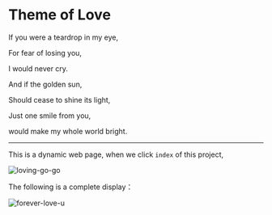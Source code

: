 # Theme of Love


If you were a teardrop in my eye, 

For fear of losing you,

I would never cry. 

And if the golden sun,

Should cease to shine its light, 

Just one smile from you, 

would make my whole world bright.

----------

This is a dynamic web page, when we click `index` of this project,

![loving-go-go](https://github.com/guobinhit/theme-of-love/blob/master/images/loving-u.png)

The following is a complete display：

![forever-love-u](https://github.com/guobinhit/theme-of-love/blob/master/images/forever-love.png)
